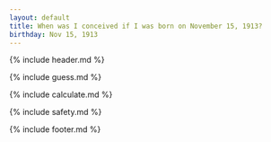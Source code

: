 ```yaml
---
layout: default
title: When was I conceived if I was born on November 15, 1913?
birthday: Nov 15, 1913
---
```


{% include header.md %}

{% include guess.md %}

{% include calculate.md %}

{% include safety.md %}

{% include footer.md %}



